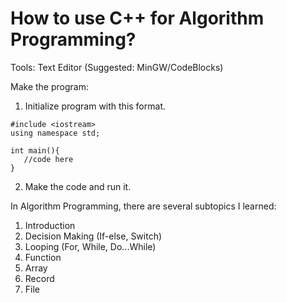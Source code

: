 # How to use C++ for Algorithm Programming?

Tools: Text Editor (Suggested: MinGW/CodeBlocks)

Make the program:
1. Initialize program with this format.
```
#include <iostream>
using namespace std;

int main(){
   //code here
}
```
2. Make the code and run it.

In Algorithm Programming, there are several subtopics I learned:
1. Introduction
2. Decision Making (If-else, Switch)
3. Looping (For, While, Do...While)
4. Function
5. Array
6. Record
7. File
